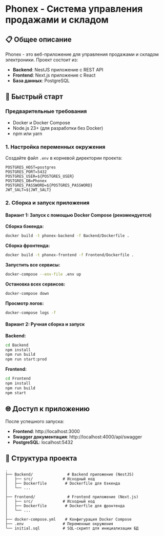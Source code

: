 # Phonex - Система управления продажами и складом

## 📋 Общее описание

Phonex - это веб-приложение для управления продажами и складом электроники. Проект состоит из:
- **Backend**: NestJS приложение с REST API
- **Frontend**: Next.js приложение с React
- **База данных**: PostgreSQL

## 🚀 Быстрый старт

### Предварительные требования

- Docker и Docker Compose
- Node.js 23+ (для разработки без Docker)
- npm или yarn

### 1. Настройка переменных окружения

Создайте файл `.env` в корневой директории проекта:

```env
POSTGRES_HOST=postgres
POSTGRES_PORT=5432
POSTGRES_USER=${POSTGRES_USER}
POSTGRES_DB=Phonex
POSTGRES_PASSWORD=${POSTGRES_PASSWORD}
JWT_SALT=${JWT_SALT}
```

### 2. Сборка и запуск приложения

#### Вариант 1: Запуск с помощью Docker Compose (рекомендуется)

**Сборка бэкенда:**
```bash
docker build -t phonex-backend -f Backend/Dockerfile .
```

**Сборка фронтенда:**
```bash
docker build -t phonex-frontend -f Frontend/Dockerfile .
```

**Запустить все сервисы:**
```bash
docker-compose --env-file .env up
```

**Остановка всех сервисов:**
```bash
docker-compose down
```

**Просмотр логов:**
```bash
docker-compose logs -f
```

#### Вариант 2: Ручная сборка и запуск

**Backend:**

```bash
cd Backend
npm install
npm run build
npm run start:prod
```

**Frontend:**

```bash
cd Frontend
npm install
npm run build
npm start
```

## 🌐 Доступ к приложению

После успешного запуска:
- **Frontend**: http://localhost:3000
- **Swagger документация**: http://localhost:4000/api/swagger
- **PostgreSQL**: localhost:5432

## 📁 Структура проекта

```
.
├── Backend/               # Backend приложение (NestJS)
│   ├── src/             # Исходный код
│   ├── Dockerfile        # Dockerfile для бэкенда
│   └── ...
│
├── Frontend/              # Frontend приложение (Next.js)
│   ├── src/             # Исходный код
│   ├── Dockerfile        # Dockerfile для фронтенда
│   └── ...
│
├── docker-compose.yml    # Конфигурация Docker Compose
├── .env                 # Переменные окружения
└── initial.sql          # SQL-скрипт для инициализации БД
```
